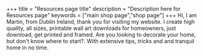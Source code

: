 +++
title = "Resources page title"
description = "Description here for Resources page"
keywords = ["main shop page","shop page"]
+++
Hi, I am Martin, from Dublin Ireland, thank you for visiting my website. I create high quality, all sizes, printable wall art downloads for homeowners, just download, get printed and framed. Are you looking to decorate your home, but don't know where to start?. With extensive tips, tricks and  and tranquil home in no time.